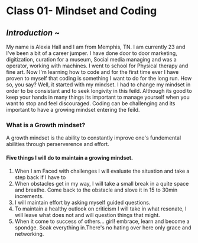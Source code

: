 # Class 01- Mindset and Coding

## _Introduction_ ~

My name is Alexia Hall and I am from Memphis, TN. I am currently 23 and I've been a bit of a career jumper. I have done door to door marketing, digitization, curation for a museum, Social media managing and was a operator, working with machines. I went to school for Physical therapy and fine art. Now I'm learning how to code and for the first time ever I have proven to myself that coding is something I want to do for the long run. How so, you say? Well, it started with my mindset. I had to change my mindset in order to be consistant and to seek longivity in this feild. Although its good to keep your hands in many things its important to manage yourself when you want to stop and feel discouraged. Coding can be challenging and its important to have a growing mindset entering the feild. 

### What is a Growth mindset?
A growth mindset is the ability to constantly improve one's fundemental abilities through perserverence and effort.

#### Five things I will do to maintain a growing mindset.
1. When I am Faced with challenges I will evaluate the situation and take a step back if I have to
2. When obstacles get in my way, I will take a small break in a quite space and breathe. Come back to the obstacle and slove it in 15 to 30min increments. 
3. I will maintain effort by asking myself guided questions.
4. To maintain a healthy outlook on criticism I will take in what resonate, I will leave what does not and will question things that might.
5. When it come to success of others... girl! embrace, learn and become a spondge. Soak everything in.There's no hating over here only grace and networking.
   
  
  
